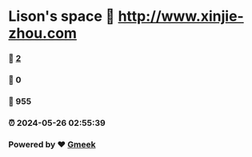 # Lison's space :link: http://www.xinjie-zhou.com 
### :page_facing_up: [2](http://www.xinjie-zhou.com/tag.html) 
### :speech_balloon: 0 
### :hibiscus: 955 
### :alarm_clock: 2024-05-26 02:55:39 
### Powered by :heart: [Gmeek](https://github.com/Meekdai/Gmeek)
